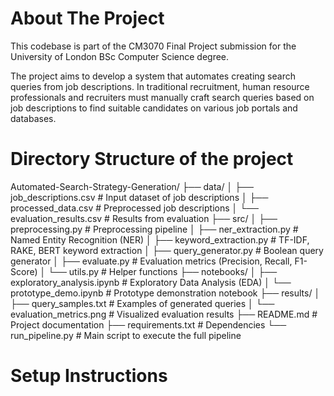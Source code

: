 # About The Project

This codebase is part of the CM3070 Final Project submission for the University of London BSc Computer Science degree.

The project aims to develop a system that automates creating search queries from job descriptions. In traditional recruitment, human resource professionals and recruiters must manually craft search queries based on job descriptions to find suitable candidates on various job portals and databases.

# Directory Structure of the project
Automated-Search-Strategy-Generation/
├── data/
│   ├── job_descriptions.csv          # Input dataset of job descriptions
│   ├── processed_data.csv            # Preprocessed job descriptions
│   └── evaluation_results.csv        # Results from evaluation
├── src/
│   ├── preprocessing.py              # Preprocessing pipeline
│   ├── ner_extraction.py             # Named Entity Recognition (NER)
│   ├── keyword_extraction.py         # TF-IDF, RAKE, BERT keyword extraction
│   ├── query_generator.py            # Boolean query generator
│   ├── evaluate.py                   # Evaluation metrics (Precision, Recall, F1-Score)
│   └── utils.py                      # Helper functions
├── notebooks/
│   ├── exploratory_analysis.ipynb    # Exploratory Data Analysis (EDA)
│   └── prototype_demo.ipynb          # Prototype demonstration notebook
├── results/
│   ├── query_samples.txt             # Examples of generated queries
│   └── evaluation_metrics.png        # Visualized evaluation results
├── README.md                         # Project documentation
├── requirements.txt                  # Dependencies
└── run_pipeline.py                   # Main script to execute the full pipeline


# Setup Instructions


